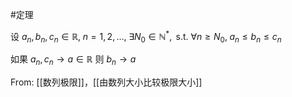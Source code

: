 #定理 

设 $a_{n},b_{n},c_{n}\in \mathbb{R},\;n=1,2,\dots, \; \exists N_{0}\in \mathbb{N}^{*},\text{ s.t. } \forall n\geq N_{0},\; a_{n}\leq b_{n}\leq c_{n}$

如果 $a_{n},c_{n}\to a\in \mathbb{R}$ 则 $b_{n}\to a$

From: [[数列极限]]，[[由数列大小比较极限大小]]

